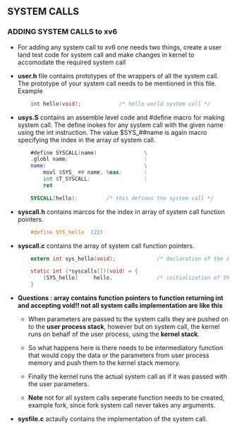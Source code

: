 ## SYSTEM CALLS




### ADDING SYSTEM CALLS to xv6

* For adding any system call to xv6 one needs two things, create a user land
  test code for system call and make changes in kernel to accomodate the
  required system call

* **user.h** file contains prototypes of the wrappers of all the system call.
  The prototype of your system call needs to be mentioned in this file. Example 
   
    ```c
        int hello(void);            /* hello world system call */
    ```

* **usys.S** contains an assemble level code and #define macro for making
  system call. The define inokes for any system call with the given name using
  the int instruction. The value $SYS\_##name is again macro specifying the
  index in the array of system call.
        
    ```asm
        #define SYSCALL(name)               \
        .globl name;                        \
        name:                               \
            movl $SYS_ ## name, %eax;       \
            int $T_SYSCALL;                 \
            ret
    ```

    ```asm
        SYSCALL(hello);         /* this defines the system call */
    ```

* **syscall.h** contains marcos for the index in array of system call function pointers.

    ```c
        #define SYS_hello  (22)
    ```

* **syscall.c** contains the array of system call function pointers.
    
    ```c
        extern int sys_hello(void);             /* declaration of the system call */

        static int (*syscalls[])(void) = {
            [SYS_hello]     hello,              /* initialization of the function pointer */
        }
    ```

* **Questions : array contains function pointers to function returning int 
    and accepting void!! not all system calls implementation are like this**

    + When parameters are passed to the system calls they are pushed on to the 
      **user process stack**, however but on system call, the kernel runs on
      behalf of the user process, using the **kernel stack**.
    
    + So what happens here is there needs to be intermediatory function that
      would copy the data or the parameters from user process memory and push
      them to the kernel stack memory.

    + Finally the kernel runs the actual system call as if it was passed with 
      the user parameters.

    + **Note** not for all system calls seperate function needs to be created,
      example fork, since fork system call never takes any arguments.

* **sysfile.c** actaully contains the implementation of the system call.

